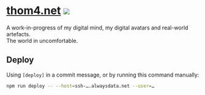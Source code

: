 # [thom4.net] [![][build-badge]][build-actions]

A work-in-progress of my digital mind, my digital avatars and real-world artefacts.<br>
The world in uncomfortable.

## Deploy

Using `[deploy]` in a commit message, or by running this command manually:

```bash
npm run deploy -- --host=ssh-….alwaysdata.net --user=…
```


[thom4.net]: https://thom4.net
[build-badge]: https://github.com/thom4parisot/thom4.net/workflows/Build%20and%20deploy%20pages/badge.svg?branch=main
[build-actions]: https://github.com/thom4parisot/thom4.net/actions
